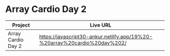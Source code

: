 # Array Cardio Day 2

| Project            | Live URL                                                                  |
| ------------------ | ------------------------------------------------------------------------- |
| Array Cardio Day 2 | https://javascript30-ankur.netlify.app/19%20-%20array%20cardio%20day%202/ |
